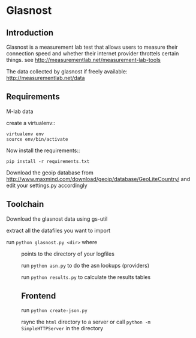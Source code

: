 Glasnost
========

Introduction
------------

Glasnost is a measurement lab test that allows users to measure their
connection speed and whether their internet provider throttels certain
things. see http://measurementlab.net/measurement-lab-tools

The data collected by glasnost if freely available:
http://measurementlab.net/data

Requirements
------------

M-lab data

create a virtualenv::

    virtualenv env
    source env/bin/activate 

Now install the requirements::

    pip install -r requirements.txt

Download the geoip database from http://www.maxmind.com/download/geoip/database/GeoLiteCountry/
and edit your settings.py accordingly

Toolchain
---------

Download the glasnost data using gs-util

extract all the datafiles you want to import

run ``python glasnost.py <dir>`` where <dir> points to the directory of your logfiles 

run ``python asn.py`` to do the asn lookups (providers)

run ``python results.py`` to calculate the results tables

Frontend
--------

run ``python create-json.py``

rsync the ``html`` directory to a server or call 
``python -m SimpleHTTPServer`` in the directory
